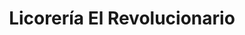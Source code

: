 ---
title: "Licorería El Revolucionario"
url: /calabozo/licoreria-el-revolucionario/
shop: Spirituosen
---